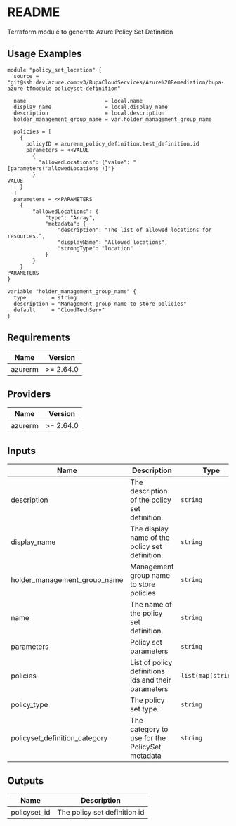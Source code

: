 # README

Terraform module to generate Azure Policy Set Definition

## Usage Examples

```
module "policy_set_location" {
  source = "git@ssh.dev.azure.com:v3/BupaCloudServices/Azure%20Remediation/bupa-azure-tfmodule-policyset-definition"

  name                         = local.name
  display_name                 = local.display_name
  description                  = local.description
  holder_management_group_name = var.holder_management_group_name

  policies = [
    {
      policyID = azurerm_policy_definition.test_definition.id
      parameters = <<VALUE
        {
          "allowedLocations": {"value": "[parameters('allowedLocations')]"}
        }
VALUE
    }
  ]
  parameters = <<PARAMETERS
    {
        "allowedLocations": {
            "type": "Array",
            "metadata": {
                "description": "The list of allowed locations for resources.",
                "displayName": "Allowed locations",
                "strongType": "location"
            }
        }
    }
PARAMETERS
}

variable "holder_management_group_name" {
  type        = string
  description = "Management group name to store policies"
  default     = "CloudTechServ"
}

```

<!-- BEGINNING OF PRE-COMMIT-TERRAFORM DOCS HOOK -->
## Requirements

| Name | Version |
|------|---------|
| azurerm | >= 2.64.0 |

## Providers

| Name | Version |
|------|---------|
| azurerm | >= 2.64.0 |

## Inputs

| Name | Description | Type | Default | Required |
|------|-------------|------|---------|:--------:|
| description | The description of the policy set definition. | `string` | n/a | yes |
| display\_name | The display name of the policy set definition. | `string` | n/a | yes |
| holder\_management\_group\_name | Management group name to store policies | `string` | n/a | yes |
| name | The name of the policy set definition. | `string` | n/a | yes |
| parameters | Policy set parameters | `string` | n/a | yes |
| policies | List of policy definitions ids and their parameters | `list(map(string))` | n/a | yes |
| policy\_type | The policy set type. | `string` | `"Custom"` | no |
| policyset\_definition\_category | The category to use for the PolicySet metadata | `string` | `"Custom"` | no |

## Outputs

| Name | Description |
|------|-------------|
| policyset\_id | The policy set definition id |

<!-- END OF PRE-COMMIT-TERRAFORM DOCS HOOK -->
